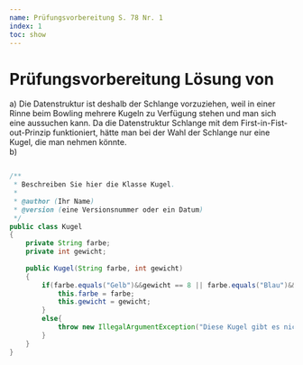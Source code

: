 ```yaml
---
name: Prüfungsvorbereitung S. 78 Nr. 1
index: 1
toc: show
---
```


# Prüfungsvorbereitung Lösung von <Zagros>
a) Die Datenstruktur ist deshalb der Schlange vorzuziehen, weil in einer Rinne beim Bowling mehrere Kugeln zu Verfügung stehen und man sich eine aussuchen kann. Da die Datenstruktur Schlange mit dem First-in-Fist-out-Prinzip funktioniert, hätte man bei der Wahl der Schlange nur eine Kugel, die man nehmen könnte.   
b)
```java

/**
 * Beschreiben Sie hier die Klasse Kugel.
 * 
 * @author (Ihr Name) 
 * @version (eine Versionsnummer oder ein Datum)
 */
public class Kugel
{
    private String farbe;
    private int gewicht;
    
    public Kugel(String farbe, int gewicht)
    {
        if(farbe.equals("Gelb")&&gewicht == 8 || farbe.equals("Blau")&&gewicht == 10 || farbe.equals("Rose")&&gewicht == 6){
            this.farbe = farbe;
            this.gewicht = gewicht;
        }
        else{
            throw new IllegalArgumentException("Diese Kugel gibt es nicht");
        }
    }
}
```
